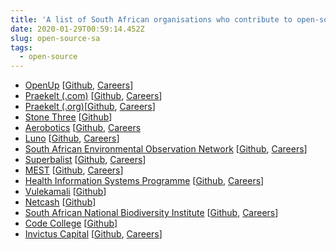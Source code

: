 ```yaml
---
title: 'A list of South African organisations who contribute to open-source [WIP]'
date: 2020-01-29T00:59:14.452Z
slug: open-source-sa
tags:
  - open-source
---
```

- [OpenUp](https://openup.org.za) [[Github](https://github.com/openupsa), [Careers](https://openup.org.za/careers.html)]
- [Praekelt (.com)](https://www.praekelt.com) [[Github](https://github.com/praekelt), [Careers](mailto:careers@praekelt.com
)]
- [Praekelt (.org)](https://www.praekelt.org/)[[Github](https://github.com/praekeltfoundation), [Careers](https://www.praekelt.org/careers)]
- [Stone Three](https://www.stonethree.com) [[Github](https://github.com/stonethree)]
- [Aerobotics](https://www.aerobotics.com) [[Github](https://github.com/Aerobotics), [Careers](https://aerobotics.breezy.hr)
- [Luno](https://www.luno.com/) [[Github](https://github.com/luno), [Careers](https://www.luno.com/en/careers)]
- [South African Environmental Observation Network](http://www.saeon.ac.za) [[Github](https://github.com/SAEONData), [Careers](http://www.saeon.ac.za/careers)]
- [Superbalist](https://superbalist.com/) [[Github](https://github.com/Superbalist), [Careers](https://superbalist.com/careers)]
- [MEST](https://meltwater.org) [[Github](https://github.com/mestafrica), [Careers](https://meltwater.org/join-mest/careers/)]
- [Health Information Systems Programme](http://www.hisp.org) [[Github](https://github.com/HISPSA), [Careers](http://www.hisp.org/index.php/hisp-careers/)]
- [Vulekamali](https://vulekamali.gov.za/faq) [[Github](https://github.com/vulekamali)]
- [Netcash](https://netcash.co.za) [[Github](https://github.com/Netcash-ZA)]
- [South African National Biodiversity Institute](https://www.sanbi.org) [[Github](https://github.com/SANBIBiodiversityforLife), [Careers](https://www.sanbi.org/jobs)]
- [Code College](https://codecollege.co.za) [[Github](https://github.com/codecollegeza)]
- [Invictus Capital](https://invictuscapital.com/) [[Github](https://github.com/invictuscapital), [Careers](https://www.linkedin.com/company/invictuscapital/jobs/)]
